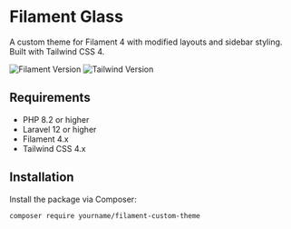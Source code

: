 # Filament Glass

A custom theme for Filament 4 with modified layouts and sidebar styling. Built with Tailwind CSS 4.

![Filament Version](https://img.shields.io/badge/Filament-4.x-orange)
![Tailwind Version](https://img.shields.io/badge/Tailwind-4.x-38bdf8)

## Requirements

- PHP 8.2 or higher
- Laravel 12 or higher
- Filament 4.x
- Tailwind CSS 4.x

## Installation

Install the package via Composer:
```bash
composer require yourname/filament-custom-theme